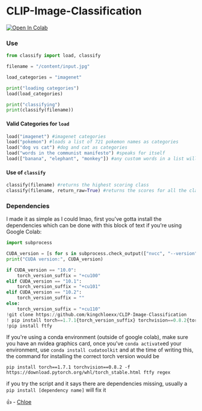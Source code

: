 # CLIP-Image-Classification

[![Open In Colab](https://colab.research.google.com/assets/colab-badge.svg)](https://colab.research.google.com/github/kingchloexx/CLIP-Image-Classification/blob/main/Multi_Domain_Pretrained_Classifier_with_CLIP.ipynb)

### Use

```python
from classify import load, classify

filename = "/content/input.jpg"

load_categories = "imagenet"

print("loading categories")
load(load_categories)

print("classifying")
print(classify(filename))
```



#### Valid Categories for `load`

```python
load("imagenet") #imagenet categories
load("pokemon") #loads a list of 721 pokemon names as categories
load("dog vs cat") #dog and cat as categories
load("words in the communist manifesto") #speaks for itself
load(["banana", "elephant", "monkey"]) #any custom words in a list will do as well
```

#### Use of `classify`
```python
classify(filename) #returns the highest scoring class
classify(filename, return_raw=True) #returns the scores for all the classes (cosine_similarity)
```

### Dependencies

I made it as simple as I could lmao, first you've gotta install the dependencies which can be done with this block of text if you're using Google Colab:

```python
import subprocess

CUDA_version = [s for s in subprocess.check_output(["nvcc", "--version"]).decode("UTF-8").split(", ") if s.startswith("release")][0].split(" ")[-1]
print("CUDA version:", CUDA_version)

if CUDA_version == "10.0":
    torch_version_suffix = "+cu100"
elif CUDA_version == "10.1":
    torch_version_suffix = "+cu101"
elif CUDA_version == "10.2":
    torch_version_suffix = ""
else:
    torch_version_suffix = "+cu110"
!git clone https://github.com/kingchloexx/CLIP-Image-Classification
! pip install torch==1.7.1{torch_version_suffix} torchvision==0.8.2{torch_version_suffix} -f https://download.pytorch.org/whl/torch_stable.html ftfy regex
!pip install ftfy

```

If you're using a conda environment (outside of google colab), make sure you have an nvidea graphics card, once you've `conda activate`ed your environment, use `conda install cudatoolkit` and at the time of writing this, the command for installing the correct torch version would be

```
pip install torch==1.7.1 torchvision==0.8.2 -f https://download.pytorch.org/whl/torch_stable.html ftfy regex
```

if you try the script and it says there are dependencies missing, usually a `pip install [dependency name]` will fix it

👍 - [Chloe](https://github.com/kingchloexx)
